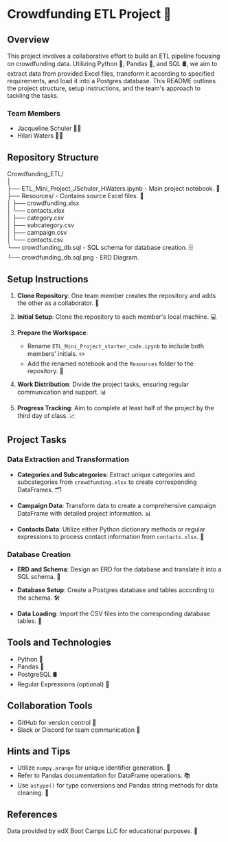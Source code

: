 # Crowdfunding ETL Project 🚀

## Overview
This project involves a collaborative effort to build an ETL pipeline focusing on crowdfunding data. Utilizing Python 🐍, Pandas 🐼, and SQL 🛢, we aim to extract data from provided Excel files, transform it according to specified requirements, and load it into a Postgres database. This README outlines the project structure, setup instructions, and the team's approach to tackling the tasks.

### Team Members
- Jacqueline Schuler 👩‍💻
- Hilari Waters 👩‍💻

## Repository Structure

Crowdfunding_ETL/  
│  
├── ETL_Mini_Project_JSchuler_HWaters.ipynb - Main project notebook. 📓  
├── Resources/ - Contains source Excel files. 📁  
│ ├── crowdfunding.xlsx  
│ └── contacts.xlsx  
│ ├── category.csv  
│ ├── subcategory.csv  
│ ├── campaign.csv  
│ └── contacts.csv  
└── crowdfunding_db.sql - SQL schema for database creation. 🗄  
└── crowdfunding_db.sql.png - ERD Diagram. 

## Setup Instructions

1. **Clone Repository**: One team member creates the repository and adds the other as a collaborator. 🤝

2. **Initial Setup**: Clone the repository to each member's local machine. 💻

3. **Prepare the Workspace**:
   - Rename `ETL_Mini_Project_starter_code.ipynb` to include both members' initials. ✏️
   - Add the renamed notebook and the `Resources` folder to the repository. 📌

4. **Work Distribution**: Divide the project tasks, ensuring regular communication and support. 📊

5. **Progress Tracking**: Aim to complete at least half of the project by the third day of class. 📈

## Project Tasks

### Data Extraction and Transformation

- **Categories and Subcategories**: Extract unique categories and subcategories from `crowdfunding.xlsx` to create corresponding DataFrames. 🗂

- **Campaign Data**: Transform data to create a comprehensive campaign DataFrame with detailed project information. 📊

- **Contacts Data**: Utilize either Python dictionary methods or regular expressions to process contact information from `contacts.xlsx`. 📇

### Database Creation

- **ERD and Schema**: Design an ERD for the database and translate it into a SQL schema. 📐

- **Database Setup**: Create a Postgres database and tables according to the schema. 🛠

- **Data Loading**: Import the CSV files into the corresponding database tables. 🔁

## Tools and Technologies
- Python 🐍
- Pandas 🐼
- PostgreSQL 🛢
- Regular Expressions (optional) 🧬

## Collaboration Tools
- GitHub for version control 🔄
- Slack or Discord for team communication 💬

## Hints and Tips

- Utilize `numpy.arange` for unique identifier generation. 🔢
- Refer to Pandas documentation for DataFrame operations. 📚
- Use `astype()` for type conversions and Pandas string methods for data cleaning. 🧹

## References
Data provided by edX Boot Camps LLC for educational purposes. 📖

